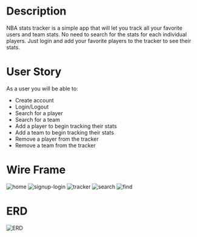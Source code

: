 # Description
NBA stats tracker is a simple app that will let you track all your favorite users and team stats. No need to search for the stats for each individual players. Just login and add your favorite players to the tracker to see their stats.

# User Story
As a user you will be able to:
- Create account
- Login/Logout
- Search for a player
- Search for a team
- Add a player to begin tracking their stats
- Add a team to begin tracking their stats
- Remove a player from the tracker
- Remove a team from the tracker

# Wire Frame

![home](https://user-images.githubusercontent.com/23158353/213958810-35978d65-696f-4c0d-a536-847b78e8c11d.PNG)
![signup-login](https://user-images.githubusercontent.com/23158353/213958853-16b9d5e3-0f64-4e43-9543-e1663091ad1c.PNG)
![tracker](https://user-images.githubusercontent.com/23158353/213958893-03e8e414-9790-4969-999a-5bc49e850897.PNG)
![search](https://user-images.githubusercontent.com/23158353/213958900-b9409707-d081-4583-bb62-5755c4e6f78e.PNG)
![find](https://user-images.githubusercontent.com/23158353/213958906-8343cbfd-268a-45e6-a26a-260c1b0aac47.PNG)

# ERD

![ERD](https://user-images.githubusercontent.com/23158353/213958911-16eb891d-c480-4b79-8dca-2fce159941c3.PNG)
